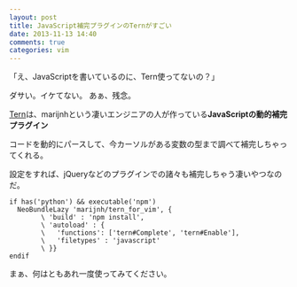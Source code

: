 ```yaml
---
layout: post
title: JavaScript補完プラグインのTernがすごい
date: 2013-11-13 14:40
comments: true
categories: vim
---
```


「え、JavaScriptを書いているのに、Tern使ってないの？」

ダサい。イケてない。
あぁ、残念。

[Tern](https://github.com/marijnh/tern)は、marijnhという凄いエンジニアの人が作っている**JavaScriptの動的補完プラグイン**

コードを動的にパースして、今カーソルがある変数の型まで調べて補完しちゃってくれる。

設定をすれば、jQueryなどのプラグインでの諸々も補完しちゃう凄いやつなのだ。

```vim
if has('python') && executable('npm')
  NeoBundleLazy 'marijnh/tern_for_vim', {
        \ 'build' : 'npm install',
        \ 'autoload' : {
        \   'functions': ['tern#Complete', 'tern#Enable'],
        \   'filetypes' : 'javascript'
        \ }}
endif
```

まぁ、何はともあれ一度使ってみてください。
